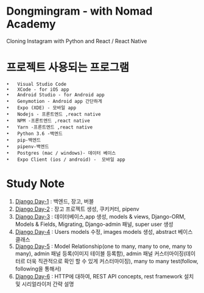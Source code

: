 # Dongmingram - with Nomad Academy
Cloning Instagram with Python and React / React Native
# 프로젝트 사용되는 프로그램
    •	Visual Studio Code
	•	XCode - for iOS app
	•	Android Studio - for Android app
	•	Genymotion - Android app 간단하게
	•	Expo (XDE) - 모바일 app
	•	Nodejs - 프론트엔드 ,react native
	•	NPM -프론트엔드 ,react native
	•	Yarn -프론트엔드 ,react native
	•	Python 3.6 -백엔드
	•	pip-백엔드
	•	pipenv-백엔드
	•	Postgres (mac / windows)- 데이터 베이스
	•	Expo Client (ios / android) -  모바일 app
# Study Note
1. [Django Day-1](./note/Day_1.md) : 백엔드, 장고, 버블
2. [Django Day-2](./note/Day_2.md) : 장고 프로젝트 생성, 쿠키커터, pipenv
3. [Django Day-3](./note/Day_3.md) : 데이터베이스,app 생성, models & views, Django-ORM, Models & Fields, Migrating, Django-admin 패널, super user 생성
4. [Django Day-4](./note/Day_4.md) : Users models 수정, images models 생성, abstract 베이스 클래스
5. [Django Day-5](./note/Day_5.md) : Model Relationship(one to many, many to one, many to many), admin 패널 등록(이미지 테이블 등록함), admin 패널 커스터마이징(데이터르 더욱 직관적으로 확인 할 수 있게 커스터마이징), many to many test(follow, following을 통해서)
6. [Django Day-6](./note/Day_6.md) : HTTP에 대하여, REST API concepts, rest framework 설치 및 시리얼라이저 간략 설명